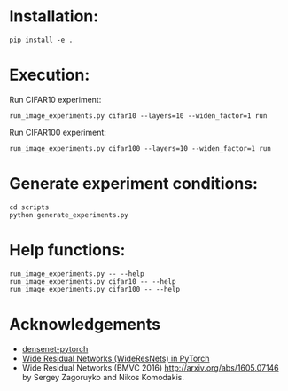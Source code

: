 # Installation:
```
pip install -e .
```

# Execution:
Run CIFAR10 experiment:
```
run_image_experiments.py cifar10 --layers=10 --widen_factor=1 run
```

Run CIFAR100 experiment:
```
run_image_experiments.py cifar100 --layers=10 --widen_factor=1 run
```
# Generate experiment conditions:
```
cd scripts
python generate_experiments.py
```

# Help functions:
```
run_image_experiments.py -- --help
run_image_experiments.py cifar10 -- --help
run_image_experiments.py cifar100 -- --help
```

# Acknowledgements
- [densenet-pytorch](https://github.com/andreasveit/densenet-pytorch)
- [Wide Residual Networks (WideResNets) in PyTorch](https://github.com/xternalz/WideResNet-pytorch)
- Wide Residual Networks (BMVC 2016) http://arxiv.org/abs/1605.07146 by Sergey Zagoruyko and Nikos Komodakis.

